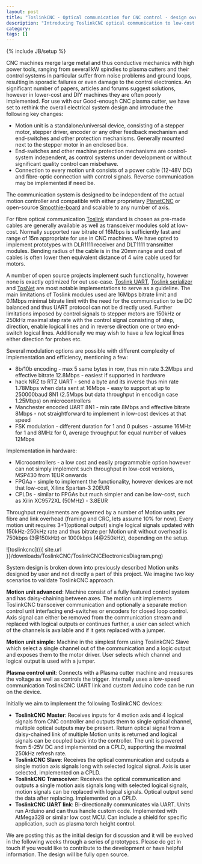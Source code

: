 ```yaml
---
layout: post
title: "ToslinkCNC - Optical communication for CNC control - design overview"
description: "Introducing ToslinkCNC optical communication to low-cost CNC machines"
category: 
tags: []
---
```

{% include JB/setup %}

CNC machines merge large metal and thus conductive mechanics with high power tools, ranging from several kW spindles to plasma cutters and their control systems in particular suffer from noise problems and ground loops, resulting in sporadic failures or even damage to the control electronics. An significant number of papers, articles and forums suggest solutions, however in lower-cost and DIY machines they are often poorly implemented. For use with our Good-enough CNC plasma cutter, we have set to rethink the overall electrical system design and introduce the following key changes:

 * Motion unit is a standalone/universal device, consisting of a stepper motor, stepper driver, encoder or any other feedback mechanism and end-switches and other protection mechanisms. Generally mounted next to the stepper motor in an enclosed box.
 * End-switches and other machine protection mechanisms are control-system independent, as control systems under development or without significant quality control can misbehave.
 * Connection to every motion unit consists of a power cable (12-48V DC) and fibre-optic connection with control signals. Reverse communication may be implemented if need be.
 
The communication system is designed to be independent of the actual motion controller and compatible with either proprietary [PlanetCNC](http://planet-cnc.com) or open-source [Smoothie-board](http://smoothieware.org/smoothieboard) and scalable to any number of axis.

For fibre optical communication [Toslink](http://en.wikipedia.org/wiki/TOSLINK) standard is chosen as pre-made cables are generally available as well as transceiver modules sold at low-cost. Normally supported raw bitrate of 16Mbps is sufficiently fast and range of 15m appropriate for use in CNC machines. We have opted to implement prototypes with DLR1111 receiver and DLT1111 transmitter modules. Bending radius of the cable is in the 20mm range and cost of cables is often lower then equivalent distance of 4 wire cable used for motors.

A number of open source projects implement such functionality, however none is exactly optimized for out use-case. [Toslink UART](http://opencores.org/project,uart_fiber), [Toslink serializer](http://opencores.org/project,parallel_io_through_fiber) and [TosNet](http://robolabwiki.sdu.dk/mediawiki/index.php/TosNet) are most notable implementations to serve as a guideline. The main limitations of Toslink modules used are 16Mbps bitrate limit and 0.1Mbps minimal bitrate limit with the need for the communication to be DC balanced and thus UART protocol can not be directly used. Further limitations imposed by control signals to stepper motors are 150kHz or 250kHz maximal step rate with the control signal consisting of step, direction, enable logical lines and in reverse direction one or two end-switch logical lines. Additionally we may wish to have a few logical lines either direction for probes etc.
 
Several modulation options are possible with different complexity of implementation and efficiency, mentioning a few:

 * 8b/10b encoding - max 5 same bytes in row, thus min rate 3.2Mbps and effective bitrate 12.8Mbps - easiest if supported in hardware
 * hack NRZ to RTZ UART - send a byte and its inverse thus min rate 1.78Mbps when data sent at 16Mbps - easy to support at up to 250000baud 8N1 (2.5Mbps but data throughput in encodign case 1.25Mbps) on microcontrollers
 * Manchester encoded UART 8N1 - min rate 8Mbps and effective bitrate 8Mbps - not straightforward to implement in low-cost devices at that speed
 * FSK modulation - different duration for 1 and 0 pulses - assume 16MHz for 1 and 8MHz for 0, average throughput for equal number of values 12Mbps
 
Implementation in hardware:

 * Microcontrollers - a low cost and easily programmable option however can not simply implement such throughput in low-cost versions, MSP430 from 1EUR onwards
 * FPGAa - simple to implement the functionality, however devices are not that low-cost, Xilinx Spartan-3 20EUR
 * CPLDs - similar to FPGAs but much simpler and can be low-cost, such as Xilin XC9572XL (50MHz) - 3.8EUR
 
Throughput requirements are governed by a number of Motion units per fibre and link overhead (framing and CRC, lets assume 10% for now). Every motion unit requires 3+1(optional output) single logical signals updated with 150kHz-250kHz rate and thus bitrate per Motion unit without overhead is 750kbps (3@150kHz) or 1000kbps (4@250kHz), depending on the setup.

![toslinkcnc]({{ site.url }}/downloads/ToslinkCNC/ToslinkCNCElectronicsDiagram.png)

System design is broken down into previously described Motion units designed by user and not directly a part of this project. We imagine two key scenarios to validate ToslinkCNC approach.

**Motion unit advanced**: Machine consist of a fully featured control system and has daisy-chaining between axes. The motion unit implements ToslinkCNC transceiver communication and optionally a separate motion control unit interfacing end-switches or encoders for closed loop control. Axis signal can either be removed from the communication stream and replaced with logical outputs or continues further, a user can select which of the channels is available and if it gets replaced with a jumper.

**Motion unit simple**: Machine in the simplest form using ToslinkCNC Slave which select a single channel out of the communication and a logic output and exposes them to the motor driver. User selects which channel and logical output is used with a jumper.

**Plasma control unit**: Connects with a Plasma cutter machine and measures the voltage as well as controls the trigger. Internally uses a low-speed communication ToslinkCNC UART link and custom Arduino code can be run on the device.

Initially we aim to implement the following ToslinkCNC devices:

 * **ToslinkCNC Master**: Receives inputs for 4 motion axis and 4 logical signals from CNC controller and outputs them to single optical channel, multiple optical outputs may be present. Return optical signal from a daisy-chained link of multiple Motion units is returned and logical signals can be coupled back into the controller. The unit is powered from 5-25V DC and implemented on a CPLD, supporting the maximal 250kHz refresh rate.
 * **ToslinkCNC Slave**: Receives the optical communication and outputs a single motion axis signals long with selected logical signal. Axis is user selected, implemented on a CPLD.
 * **ToslinkCNC Transceiver**: Receives the optical communication and outputs a single motion axis signals long with selected logical signals, motion signals can be replaced with logical signals. Optical output send the data after replacing. Implemented on a CPLD.
 * **ToslinkCNC UART link**: Bi-directionally communicates via UART. Units run Arduino and can thus handle custom code. Implemented with AtMega328 or similar low cost MCU. Can include a shield for specific application, such as plasma torch height control.

We are posting this as the initial design for discussion and it will be evolved in the following weeks through a series of prototypes. Please do get in touch if you would like to contribute to the development or have helpful information. The design will be fully open source.

 
 



